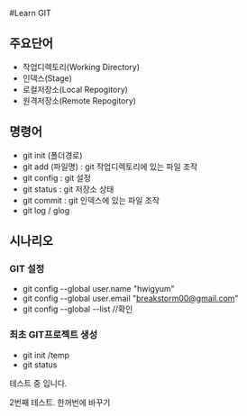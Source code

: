 #Learn GIT

## 주요단어
- 작업디렉토리(Working Directory)
- 인덱스(Stage)
- 로컬저장소(Local Repogitory)
- 원격저장소(Remote Repogitory)

## 명령어
- git init (폴더경로)
- git add (파일명) : git 작업디렉토리에 있는 파일 조작
- git config : git 설정 
- git status : git 저장소 상태
- git commit : git 인덱스에 있는 파일 조작
- git log / glog



## 시나리오
### GIT 설정
- git config --global user.name "hwigyum"
- git config --global user.email "breakstorm00@gmail.com"
- git config --global --list //확인

### 최초 GIT프로젝트 생성
- git init /temp
- git status

테스트 중 입니다.


2번째 테스트. 한꺼번에 바꾸기
